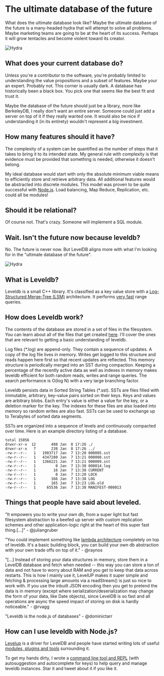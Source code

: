 
# The ultimate database of the future
What does the ultimate database look like? Maybe the ultimate database of the future is a many-headed hydra that will attempt to solve all problems. Maybe marketing teams are going to be at the heart of its success. Perhaps it will grow tentacles and become violent toward its creator.

![Hydra](img/pictures/hydra.jpg)

## What does your current database do?
Unless you're a contributor to the software, you're probably limited to understanding the value propositions and a subset of features. Maybe your an expert. Probably not. This corner is usually dark. A database has historically been a black box. You pick one that seems like the best fit and trust it.

Maybe the database of the future should just be a library, more like BerkeleyDB, I really don't want an entire server. Someone could just add a server on top of it if they really wanted one. It would also be nice if understanding it (in its entirety) wouldn't represent a big investment.

## How many features should it have?
The complexity of a system can be quantified as the number of steps that it takes to bring it to its intended state. My general rule with complexity is that evidence must be provided that something is needed, otherwise it doesn't belong.

My ideal database would start with only the absolute minimum viable means to efficiently store and retrieve arbitrary data. All additional features would be abstracted into discrete modules. This model was proven to be quite successful with [Node.js][1337]. Load balancing, Map Reduce, Replication, etc. could all be modules!

## Should it be relational?
Of course not. That's crazy. Someone will implement a SQL module.

## Wait. Isn't the future now because leveldb?
No. The future is never now. But LevelDB aligns more with what I'm looking for in the "ultimate database of the future".

![Hydra](img/pictures/bucket.png)

## What is Leveldb? 
Leveldb is a small C++ library. It's classified as a key value store with a [Log-Structured Merge-Tree (LSM)][1234] architecture. It performs [very fast][1000] range queries.

## How does Leveldb work?
The contents of the database are stored in a set of files in the filesystem. You can learn about all of the files that get created [here][8080]. I'll cover the ones that are relevant to getting a basic understanding of leveldb.

Log files (*.log) are append-only. They contain a sequence of updates. A copy of the log file lives in memory. Writes get logged to this structure and reads happen here first so that recent updates are reflected. This memory structure is periodically merged into an SST during compaction. Keeping a percentage of the recently active data as well as indexes in memory makes leveldb efficient for both random reads, writes and range queries. The search performance is O(log N) with a very large branching factor.

Leveldb persists data in Sorted String Tables (*.sst). SSTs are files filled with immutable, arbitrary, key-value pairs sorted on their keys. Keys and values are arbitrary blobs. Each entry's value is either a value for the key, or a deletion marker for the key. The indexes for these files are also loaded into memory so random writes are also fast. SSTs can be used to exchange up to Terabytes of sorted data segments.

SSTs are organized into a sequence of levels and continuously  compacted over time. Here is an example directory listing of a database.

```
total 15056
drwxr-xr-x  12       408 Jan  8 17:26 ./
drwxr-xr-x   7       238 Jan  8 17:26 ../
-rw-r--r--   1   1903717 Jan  7 13:20 000005.sst
-rw-r--r--   1   4347280 Jan  7 13:21 000008.sst
-rw-r--r--   1   1366221 Jan  7 13:21 000009.sst
-rw-r--r--   1         0 Jan  7 13:38 000014.log
-rw-r--r--   1        16 Jan  7 13:38 CURRENT
-rw-r--r--   1         0 Jan  7 13:20 LOCK
-rw-r--r--   1       166 Jan  7 13:38 LOG
-rw-r--r--   1       165 Jan  7 13:23 LOG.old
-rw-r--r--   1     65536 Jan  7 13:38 MANIFEST-000013
```

## Things that people have said about leveled.
"It empowers you to write your own db, from a super light but fast filesystem abstraction to a beefed up server with custom replication schemes and other application-logic right at the heart of this super fast thing.[...]" - @juliangruber

"You could implement something like [lambda architecture][999] completely on top of leveldb. It's a basic building block, you can build your own db abstraction with your own trade offs on top of it." - @raynos

"[...] Instead of storing your data structures in memory, store them in a LevelDB database and fetch when needed -- this way you can store a ton of data and not have to worry about RAM and you get to keep that data across restarts. This is how I mainly use it, LevelUP makes it super simple and fetching & processing large amounts via a readStream() is just so nice to work with. If you use the inbuilt JSON encoding then you get to pretend the data is in memory (except where serialization/deserialization may change the form of your data, like Date objects), since LevelDB is so fast and all operations are async the speed impact of storing on disk is hardly noticeable." - @rvagg

"Leveldb is the node.js of databases" - @dominictarr

## How can I use leveldb with Node.js?
[Levelup][0] is a driver for LevelDB and people have started writing lots of useful [modules, plugins and tools][1] surrounding it.

To get my hands dirty, I wrote a [command line tool and REPL][33] (with autosuggestion and autocomplete for keys) to help query and manage leveldb instances. Star it and tweet about it if you like it.

[0]:https://github.com/rvagg/node-levelup
[1]:https://github.com/rvagg/node-levelup/wiki/Modules
[33]:https://github.com/hij1nx/lev
[1000]:http://highscalability.com/blog/2012/11/29/performance-data-for-leveldb-berkley-db-and-bangdb-for-rando.html
[1234]:http://staff.ustc.edu.cn/~jpq/paper/flash/1996-The%20Log-Structured%20Merge-Tree%20%28LSM-Tree%29.pdf
[666]:http://www.ics.uci.edu/~fielding/pubs/dissertation/rest_arch_style.htm
[999]:http://www.databasetube.com/database/big-data-lambda-architecture/
[1337]:http://nodejs.org/
[8080]:http://leveldb.googlecode.com/svn/trunk/doc/impl.html
